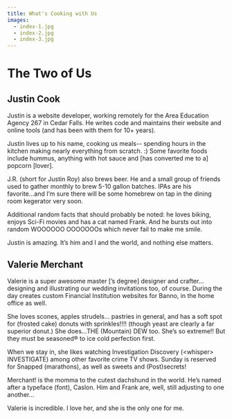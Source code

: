 ```yaml
---
title: What's Cooking with Us
images:
  - index-1.jpg
  - index-2.jpg
  - index-3.jpg
---
```


# The Two of Us

## Justin Cook

Justin is a website developer, working remotely for the Area Education
Agency 267 in Cedar Falls. He writes code and maintains their website
and online tools (and has been with them for 10+ years).

Justin lives up to his name, cooking us meals-- spending hours in the
kitchen making nearly everything from scratch. :) Some favorite foods
include hummus, anything with hot sauce and [has converted me to a]
popcorn [lover].

J.R. (short for Justin Roy) also brews beer. He and a small group of
friends used to gather monthly to brew 5-10 gallon batches. IPAs are
his favorite...and I’m sure there will be some homebrew on tap in the dining
room kegerator very soon.

Additional random facts that should probably be noted: he loves biking,
enjoys Sci-Fi movies and has a cat named Frank. And he bursts out into
random WOOOOOO OOOOOOOs which never fail to make me smile.

Justin is amazing. It’s him and I and the world, and nothing else matters.

## Valerie Merchant

Valerie is a super awesome master [’s degree] designer and crafter... designing
and illustrating our wedding invitations too, of course. During the day creates
custom Financial Institution websites for Banno, in the home office as well.

She loves scones, apples strudels... pastries in general, and has a soft
spot for (frosted cake) donuts with sprinkles!!!! (though yeast are clearly
a far superior donut.) She does...THE (Mountain) DEW too. She’s so extreme!!
But they must be seasoned® to ice cold perfection first.

When we stay in, she likes watching Investigation Discovery (&lt;whisper&gt; INVESTIGATE)
among other favorite crime TV shows. Sunday is reserved for Snapped (marathons),
as well as sweets and (Post)secrets!

Merchant! <yelled> is the momma to the cutest dachshund in the world.
He’s named after a typeface (font), Caslon. Him and Frank are, well,
still adjusting to one another...

Valerie is incredible. I love her, and she is the only one for me.
